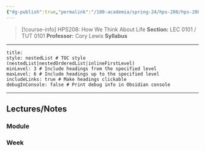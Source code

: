 ```yaml
---
{"dg-publish":true,"permalink":"/100-academia/spring-24/hps-208/hps-208/","tags":["course-page","cs","university"],"created":"2024-06-22T16:06:31.000-07:00","updated":"2024-10-30T17:52:38.296-07:00"}
---
```



> [!course-info] HPS208: How We Think About Life
> **Section:** LEC 0101 / TUT 0101
> **Professor:** Cory Lewis
> **Syllabus**

---

```table-of-contents
title:
style: nestedList # TOC style (nestedList|nestedOrderedList|inlineFirstLevel)
minLevel: 3 # Include headings from the specified level
maxLevel: 6 # Include headings up to the specified level
includeLinks: true # Make headings clickable
debugInConsole: false # Print debug info in Obsidian console
```

---

## Lectures/Notes

### Module



### Week

